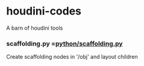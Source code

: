 # houdini-codes
A barn of houdini tools

### scaffolding.py =[python/scaffolding.py](https://github.com/se-beast-ian/houdini-codes/blob/main/python/scaffolding.py)
Create scaffolding nodes in '/obj' and layout children

